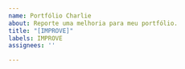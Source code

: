 ```yaml
---
name: Portfólio Charlie
about: Reporte uma melhoria para meu portfólio.
title: "[IMPROVE]"
labels: IMPROVE
assignees: ''

---
```



